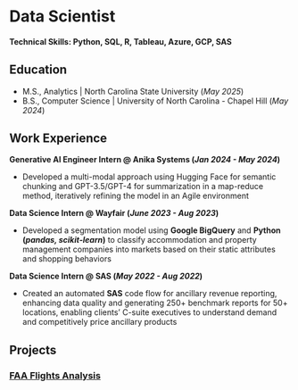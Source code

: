 # Data Scientist

#### Technical Skills: Python, SQL, R, Tableau, Azure, GCP, SAS

## Education			       		
- M.S., Analytics	| North Carolina State University (_May 2025_)	 			        		
- B.S., Computer Science | University of North Carolina - Chapel Hill (_May 2024_)

## Work Experience
**Generative AI Engineer Intern @ Anika Systems (_Jan 2024 - May 2024_)**
- Developed a multi-modal approach using Hugging Face for semantic chunking and GPT-3.5/GPT-4 for summarization in a map-reduce method, iteratively refining the model in an Agile environment

**Data Science Intern @ Wayfair (_June 2023 - Aug 2023_)**
- Developed a segmentation model using **Google BigQuery** and **Python (_pandas, scikit-learn_)** to classify accommodation and property management companies into markets based on their static attributes and shopping behaviors

**Data Science Intern @ SAS (_May 2022 - Aug 2022_)**
- Created an automated **SAS** code flow for ancillary revenue reporting, enhancing data quality and generating 250+ benchmark reports for 50+ locations, enabling clients’ C-suite executives to understand demand and competitively price ancillary products

## Projects
### [FAA Flights Analysis](https://github.com/rvenkatraman02/FAA-Flights-Analysis)
